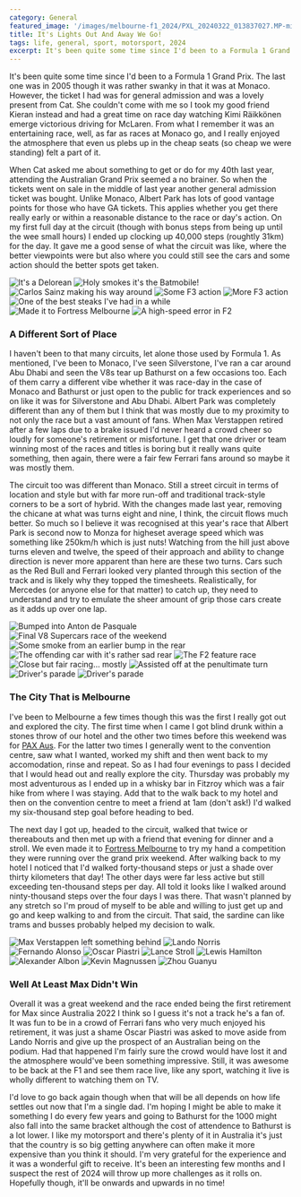 ```yaml
---
category: General
featured_image: '/images/melbourne-f1_2024/PXL_20240322_013837027.MP-min.jpg'
title: It's Lights Out And Away We Go!
tags: life, general, sport, motorsport, 2024
excerpt: It's been quite some time since I'd been to a Formula 1 Grand Prix. The last one was in 2005 though it was rather swanking in that it was at Monaco. However, the ticket I had was for general admission and was a lovely present from Cat. She couldn't come with me so I took my good friend Kieran instead and had a great time on race day watching Kimi Räikkönen emerge victorious driving for McLaren. From what I remember it was an entertaining race, well, as far as races at Monaco go, and I really enjoyed the atmosphere that even us plebs up in the cheap seats (so cheap we were standing) felt a part of it.
---
```


It's been quite some time since I'd been to a Formula 1 Grand Prix. The last one was in 2005 though it was rather swanky in that it was at Monaco. However, the ticket I had was for general admission and was a lovely present from Cat. She couldn't come with me so I took my good friend Kieran instead and had a great time on race day watching Kimi Räikkönen emerge victorious driving for McLaren. From what I remember it was an entertaining race, well, as far as races at Monaco go, and I really enjoyed the atmosphere that even us plebs up in the cheap seats (so cheap we were standing) felt a part of it.

When Cat asked me about something to get or do for my 40th last year, attending the Australian Grand Prix seemed a no brainer. So when the tickets went on sale in the middle of last year another general admission ticket was bought. Unlike Monaco, Albert Park has lots of good vantage points for those who have GA tickets. This applies whether you get there really early or within a reasonable distance to the race or day's action. On my first full day at the circuit (though with bonus steps from being up until the wee small hours) I ended up clocking up 40,000 steps (roughtly 31km) for the day. It gave me a good sense of what the circuit was like, where the better viewpoints were but also where you could still see the cars and some action should the better spots get taken.

<div class="gallery" data-columns="3">
 <img src="/images/melbourne-f1_2024/PXL_20240321_230429772-min.jpg" alt="It's a Delorean">
 <img src="/images/melbourne-f1_2024/PXL_20240322_002931056-min.jpg" alt="Holy smokes it's the Batmobile!">
 <img src="/images/melbourne-f1_2024/PXL_20240322_013837027.MP-min.jpg" alt="Carlos Sainz making his way around">
 <img src="/images/melbourne-f1_2024/PXL_20240322_031157386.MP-min.jpg" alt="Some F3 action">
 <img src="/images/melbourne-f1_2024/PXL_20240322_032119203.MP-min.jpg" alt="More F3 action">
 <img src="/images/melbourne-f1_2024/PXL_20240322_083222215.MP-min.jpg" alt="One of the best steaks I've had in a while">
 <img src="/images/melbourne-f1_2024/PXL_20240322_111609877.MP-min.jpg" alt="Made it to Fortress Melbourne">
 <img src="/images/melbourne-f1_2024/PXL_20240323_033320381-min.jpg" alt="A high-speed error in F2">
</div>

### A Different Sort of Place

I haven't been to that many circuits, let alone those used by Formula 1. As mentioned, I've been to Monaco, I've seen Silverstone, I've ran a car around Abu Dhabi and seen the V8s tear up Bathurst on a few occasions too. Each of them carry a different vibe whether it was race-day in the case of Monaco and Bathurst or just open to the public for track experiences and so on like it was for Silverstone and Abu Dhabi. Albert Park was completely different than any of them but I think that was mostly due to my proximity to not only the race but a vast amount of fans. When Max Verstappen retired after a few laps due to a brake issued I'd never heard a crowd cheer so loudly for someone's retirement or misfortune. I get that one driver or team winning most of the races and titles is boring but it really wans quite something, then again, there were a fair few Ferrari fans around so maybe it was mostly them.

The circuit too was different than Monaco. Still a street circuit in terms of location and style but with far more run-off and traditional track-style corners to be a sort of hybrid. With the changes made last year, removing the chicane at what was turns eight and nine, I think, the circuit flows much better. So much so I believe it was recognised at this year's race that Albert Park is second now to Monza for higheset average speed which was something like 250km/h which is just nuts! Watching from the hill just above turns eleven and twelve, the speed of their approach and ability to change direction is never more apparent than here are these two turns. Cars such as the Red Bull and Ferrari looked very planted through this section of the track and is likely why they topped the timesheets. Realistically, for Mercedes (or anyone else for that matter) to catch up, they need to understand and try to emulate the sheer amount of grip those cars create as it adds up over one lap.

<div class="gallery" data-columns="3">
 <img src="/images/melbourne-f1_2024/PXL_20240323_233031541.MP-min.jpg" alt="Bumped into Anton de Pasquale">
 <img src="/images/melbourne-f1_2024/PXL_20240323_234014353-min.jpg" alt="Final V8 Supercars race of the weekend">
 <img src="/images/melbourne-f1_2024/PXL_20240323_235127147.MP-min.jpg" alt="Some smoke from an earlier bump in the rear">
 <img src="/images/melbourne-f1_2024/PXL_20240323_235508759-min.jpg" alt="The offending car with it's rather sad rear">
 <img src="/images/melbourne-f1_2024/PXL_20240324_004305588.MP-min.jpg" alt="The F2 feature race">
 <img src="/images/melbourne-f1_2024/PXL_20240324_004311672.MP-min.jpg" alt="Close but fair racing... mostly">
 <img src="/images/melbourne-f1_2024/PXL_20240324_004815581.MP-min.jpg" alt="Assisted off at the penultimate turn">
 <img src="/images/melbourne-f1_2024/PXL_20240324_022110643.MP-min.jpg" alt="Driver's parade">
 <img src="/images/melbourne-f1_2024/PXL_20240324_022117716_exported_1711247774826-min.jpg" alt="Driver's parade">
</div>

### The City That is Melbourne

I've been to Melbourne a few times though this was the first I really got out and explored the city. The first time when I came I got blind drunk within a stones throw of our hotel and the other two times before this weekend was for [PAX Aus](https://aus.paxsite.com/). For the latter two times I generally went to the convention centre, saw what I wanted, worked my shift and then went back to my accomodation, rinse and repeat. So as I had four evenings to pass I decided that I would head out and really explore the city. Thursday was probably my most adventurous as I ended up in a whisky bar in Fitzroy which was a fair hike from where I was staying. Add that to the walk back to my hotel and then on the convention centre to meet a friend at 1am (don't ask!) I'd walked my six-thousand step goal before heading to bed.

The next day I got up, headed to the circuit, walked that twice or thereabouts and then met up with a friend that evening for dinner and a stroll. We even made it to [Fortress Melbourne](https://www.fortress.games/) to try my hand a competition they were running over the grand prix weekend. After walking back to my hotel I noticed that I'd walked forty-thousand steps or just a shade over thirty kilometers that day! The other days were far less active but still exceeding ten-thousand steps per day. All told it looks like I walked around ninty-thousand steps over the four days I was there. That wasn't planned by any stretch so I'm proud of myself to be able and willing to just get up and go and keep walking to and from the circuit. That said, the sardine can like trams and busses probably helped my decision to walk.

<div class="gallery" data-columns="1">
 <img src="/images/melbourne-f1_2024/PXL_20240324_040915545-min.jpg" alt="Max Verstappen left something behind">
 <img src="/images/melbourne-f1_2024/PXL_20240324_042106033-min.jpg" alt="Lando Norris">
 <img src="/images/melbourne-f1_2024/PXL_20240324_042115434-min.jpg" alt="Fernando Alonso">
 <img src="/images/melbourne-f1_2024/PXL_20240324_042126038-min.jpg" alt="Oscar Piastri">
 <img src="/images/melbourne-f1_2024/PXL_20240324_042132606-min.jpg" alt="Lance Stroll">
 <img src="/images/melbourne-f1_2024/PXL_20240324_042134551-min.jpg" alt="Lewis Hamilton">
 <img src="/images/melbourne-f1_2024/PXL_20240324_042140896-min.jpg" alt="Alexander Albon">
 <img src="/images/melbourne-f1_2024/PXL_20240324_042142338-min.jpg" alt="Kevin Magnussen">
 <img src="/images/melbourne-f1_2024/PXL_20240324_042150016-min.jpg" alt="Zhou Guanyu">
</div>

### Well At Least Max Didn't Win

Overall it was a great weekend and the race ended being the first retirement for Max since Australia 2022 I think so I guess it's not a track he's a fan of. It was fun to be in a crowd of Ferrari fans who very much enjoyed his retirement, it was just a shame Oscar Piastri was asked to move aside from Lando Norris and give up the prospect of an Australian being on the podium. Had that happened I'm fairly sure the crowd would have lost it and the atmosphere would've been something impressive. Still, it was awesome to be back at the F1 and see them race live, like any sport, watching it live is wholly different to watching them on TV.

I'd love to go back again though when that will be all depends on how life settles out now that I'm a single dad. I'm hoping I might be able to make it something I do every few years and going to Bathurst for the 1000 might also fall into the same bracket although the cost of attendence to Bathurst is a lot lower. I like my motorsport and there's plenty of it in Australia it's just that the country is so big getting anywhere can often make it more expensive than you think it should. I'm very grateful for the experience and it was a wonderful gift to receive. It's been an interesting few months and I suspect the rest of 2024 will throw up more challenges as it rolls on. Hopefully though, it'll be onwards and upwards in no time!
